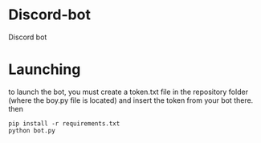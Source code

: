 # Discord-bot
Discord bot

# Launching

to launch the bot, you must create a token.txt file in the repository folder (where the boy.py file is located) and insert the token from your bot there.
then
```
pip install -r requirements.txt
python bot.py
```
